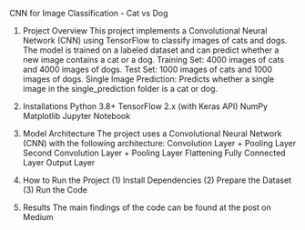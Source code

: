 CNN for Image Classification - Cat vs Dog
1. Project Overview
This project implements a Convolutional Neural Network (CNN) using TensorFlow to classify images of cats and dogs. The model is trained on a labeled dataset and can predict whether a new image contains a cat or a dog.
Training Set: 4000 images of cats and 4000 images of dogs.
Test Set: 1000 images of cats and 1000 images of dogs.
Single Image Prediction: Predicts whether a single image in the single_prediction folder is a cat or dog.

2. Installations
Python 3.8+
TensorFlow 2.x (with Keras API)
NumPy
Matplotlib
Jupyter Notebook

3. Model Architecture
The project uses a Convolutional Neural Network (CNN) with the following architecture:
Convolution Layer + Pooling Layer 
Second Convolution Layer + Pooling Layer
Flattening
Fully Connected Layer 
Output Layer

4. How to Run the Project
(1) Install Dependencies
(2) Prepare the Dataset
(3) Run the Code

5. Results
The main findings of the code can be found at the post on Medium
